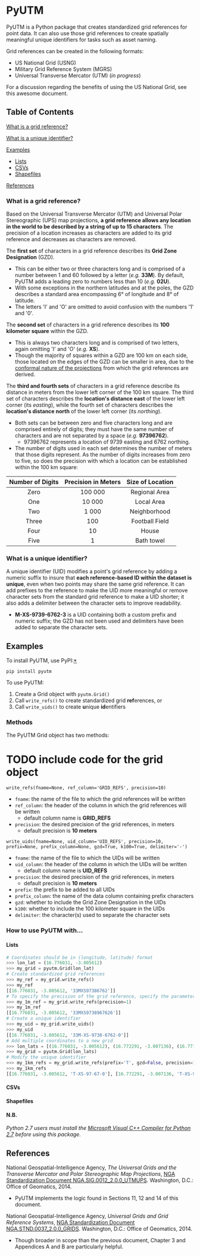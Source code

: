 # PyUTM

PyUTM is a Python package that creates standardized grid references for point data.
It can also use those grid references to create spatially meaningful unique identifiers for tasks such as asset naming.

Grid references can be created in the following formats:
- US National Grid (USNG)
- Military Grid Reference System (MGRS)
- Universal Transverse Mercator (UTM) (*in progress*)

For a discussion regarding the benefits of using the US National Grid, see this awesome document.

## Table of Contents

[What is a grid reference?](#what-is-a-grid-reference)

[What is a unique identifier?](#what-is-a-unique-identifier)

[Examples](#examples)

- [Lists](#lists)
- [CSVs](#csvs)
- [Shapefiles](#shapefiles)

[References](#references)

### What is a grid reference?

Based on the Universal Transverse Mercator (UTM) and Universal Polar Stereographic (UPS) map projections,
**a grid reference allows any location in the world to be described by a string of up to 15 characters**.
The precision of a location increases as characters are added to its grid reference and
decreases as characters are removed.

The **first set** of characters in a grid reference describes its **Grid Zone Designation** (GZD).
- This can be either two or three characters long and is comprised of a number between 1 and 60 followed by a letter
(*e.g.* **33M**). By default, PyUTM adds a leading zero to numbers less than 10 (*e.g.* **02U**).
- With some exceptions in the northern latitudes and at the poles, the GZD describes a standard area encompassing
6° of longitude and 8° of latitude.
- The letters 'I' and 'O' are omitted to avoid confusion with the numbers '1' and '0'.

The **second set** of characters in a grid reference describes its **100 kilometer square** within the GZD.
- This is always two characters long and is comprised of two letters, again omitting 'I' and 'O' (*e.g.* **XS**).
- Though the majority of squares within a GZD are 100 km on each side, those located on the edges of the GZD can be
smaller in area, due to the [conformal nature of the projections](https://en.wikipedia.org/wiki/Conformal_map_projection)
from which the grid references are derived.

The **third and fourth sets** of characters in a grid reference describe its distance in meters from the lower left
corner of the 100 km square. The third set of characters describes the **location's distance east** of the lower left corner (its *easting*),
while the fourth set of characters describes the **location's distance north** of the lower left corner (its *northing*).
- Both sets can be between zero and five characters long and are comprised entirely of digits; they must have the same
number of characters and are not separated by a space (*e.g.* **97396762**).
  - 97396762 represents a location of 9739 easting and 6762 northing.
- The number of digits used in each set determines the number of meters that those digits represent. As the number of
digits increases from zero to five, so does the precision with which a location can be established within the 100 km square:

Number of Digits | Precision in Meters | Size of Location
:---: | :---: | :---:
Zero | 100 000 | Regional Area
One | 10 000 | Local Area
Two | 1 000 | Neighborhood
Three | 100 | Football Field
Four | 10 | House
Five | 1 | Bath towel

### What is a unique identifier?

A unique identifier (UID) modifies a point's grid reference by adding a numeric suffix to insure that **each reference-based ID
within the dataset is unique**, even when two points may share the same grid reference.
It can add prefixes to the reference to make the UID more meaningful or remove character sets from the standard grid
reference to make a UID shorter; it also adds a delimiter between the character sets to improve readability.
  - **M-XS-9739-6762-3** is a UID containing both a custom prefix and numeric suffix;
the GZD has not been used and delimiters have been added to separate the character sets.

## Examples

To install PyUTM, use PyPI:[*](#nb)
```
pip install pyutm
```
To use PyUTM:
1. Create a Grid object with `pyutm.Grid()`
2. Call `write_refs()` to create standardized grid **ref**erences, or
3. Call `write_uids()` to create **u**nique **id**entifiers

### Methods

The PyUTM Grid object has two methods:

# TODO include code for the grid object

`write_refs(fname=None, ref_column='GRID_REFS', precision=10)`
- `fname`: the name of the file to which the grid references will be written
- `ref_column`: the header of the column in which the grid references will be written
  - default column name is **GRID_REFS** 
- `precision`: the desired precision of the grid references, in meters
  - default precision is **10 meters**

`write_uids(fname=None, uid_column='UID_REFS', precision=10, prefix=None, prefix_column=None, gzd=True, k100=True, delimiter='-')`
- `fname`: the name of the file to which the UIDs will be written
- `uid_column`: the header of the column in which the UIDs will be written
  - default column name is **UID_REFS** 
- `precision`: the desired precision of the grid references, in meters
  - default precision is **10 meters**
- `prefix`: the prefix to be added to all UIDs
- `prefix_column`: the name of the data column containing prefix characters
- `gzd`: whether to include the Grid Zone Designation in the UIDs
- `k100`: whether to include the 100 kilometer square in the UIDs
- `delimiter`: the character(s) used to separate the character sets  

### How to use PyUTM with...

#### Lists
```python
# Coordinates should be in (longitude, latitude) format
>>> lon_lat = (16.776031, -3.005612)
>>> my_grid = pyutm.Grid(lon_lat)
# Create standardized grid references
>>> my_ref = my_grid.write_refs()
>>> my_ref
[[16.776031, -3.005612, '33MXS97386762']]
# To specify the precision of the grid reference, specify the parameter
>>> my_1m_ref = my_grid.write_refs(precision=1)
>>> my_1m_ref
[[16.776031, -3.005612, '33MXS9738967626']]
# Create a unique identifier
>>> my_uid = my_grid.write_uids()
>>> my_uid
[[16.776031, -3.005612, '33M-XS-9738-6762-0']]
# Add multiple coordinates to a new grid 
>>> lon_lats = [(16.776031, -3.005612), (16.772291, -3.007136), (16.771549, -3.010145)]
>>> my_grid = pyutm.Grid(lon_lats)
# Modify the unique identifier
>>> my_1km_refs = my_grid.write_refs(prefix='T', gzd=False, precision=1000)
>>> my_1km_refs
[[16.776031, -3.005612, 'T-XS-97-67-0'], [16.772291, -3.007136, 'T-XS-96-67-0'], [16.771549, -3.010145, 'T-XS-96-67-1']]
```

#### CSVs

#### Shapefiles

#### N.B.

*Python 2.7 users must install the
[Microsoft Visual C++ Compiler for Python 2.7](https://www.microsoft.com/en-us/download/details.aspx?id=44266)
before using this package.*

## References

National Geospatial-Intelligence Agency, *The Universal Grids and the Transverse Mercator and Polar Stereographic Map Projections*,
[NGA Standardization Document NGA.SIG.0012_2.0.0_UTMUPS](http://earth-info.nga.mil/GandG/publications/NGA_SIG_0012_2_0_0_UTMUPS/NGA.SIG.0012_2.0.0_UTMUPS.pdf).
Washington, D.C.: Office of Geomatics, 2014.
- PyUTM implements the logic found in Sections 11, 12 and 14 of this document.

National Geospatial-Intelligence Agency, *Universal Grids and Grid Reference Systems*,
[NGA Standardization Document NGA.STND.0037_2.0.0_GRIDS](http://earth-info.nga.mil/GandG/publications/NGA_STND_0037_2_0_0_GRIDS/NGA.STND.0037_2.0.0_GRIDS.pdf).
Washington, D.C.: Office of Geomatics, 2014.
- Though broader in scope than the previous document, Chapter 3 and Appendices A and B are particularly helpful.